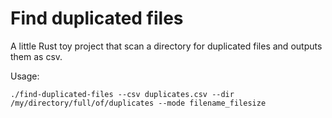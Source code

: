 # Find duplicated files

A little Rust toy project that scan a directory for duplicated files and outputs them as csv.

Usage:

```shell
./find-duplicated-files --csv duplicates.csv --dir /my/directory/full/of/duplicates --mode filename_filesize
```
